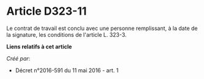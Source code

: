 # Article D323-11

Le contrat de travail est conclu avec une personne remplissant, à la date de la signature, les conditions de l'article L.
323-3.

**Liens relatifs à cet article**

_Créé par_:

  - Décret n°2016-591 du 11 mai 2016 - art. 1
